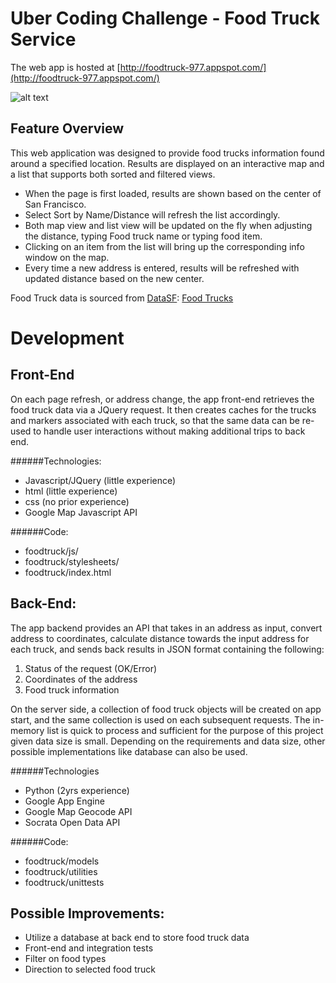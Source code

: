 # Uber Coding Challenge - Food Truck Service
The web app is hosted at 
[http://foodtruck-977.appspot.com/](http://foodtruck-977.appspot.com/)

![alt text](https://raw.github.com/sydeX/foodtruck/ScreenShot.png "Uber Food Truck Screenshot")

Feature Overview
----
This web application was designed to provide food trucks information found around a specified location. Results are displayed on an interactive map and a list that supports both sorted and filtered views.

- When the page is first loaded, results are shown based on the center of San Francisco. 
- Select Sort by Name/Distance will refresh the list accordingly. 
- Both map view and list view will be updated on the fly when adjusting the distance, typing Food truck name or typing food item. 
- Clicking on an item from the list will bring up the corresponding info window on the map. 
- Every time a new address is entered, results will be refreshed with updated distance based on the new center.  

Food Truck data is sourced from 
[DataSF](http://www.datasf.org/): [Food
Trucks](https://data.sfgov.org/Permitting/Mobile-Food-Facility-Permit/rqzj-sfat)

Development
====

Front-End
----
On each page refresh, or address change, the app front-end retrieves the food truck data via a JQuery request. It then creates caches for the trucks and markers associated with each truck, so that the same data can be re-used to handle user interactions without making additional trips to back end. 

######Technologies:
* Javascript/JQuery (little experience)
* html (little experience)
* css (no prior experience)
* Google Map Javascript API

######Code:
- foodtruck/js/
- foodtruck/stylesheets/
- foodtruck/index.html


Back-End:
----
The app backend provides an API that takes in an address as input, convert address to coordinates, calculate distance towards the input address for each truck, and sends back results in JSON format containing the following:

1. Status of the request (OK/Error)
2. Coordinates of the address 
3. Food truck information

On the server side, a collection of food truck objects will be created on app start, and the same collection is used on each subsequent requests. The in-memory list is quick to process and sufficient for the purpose of this project given data size is small. Depending on the requirements and data size, other possible implementations like database can also be used.


######Technologies
* Python (2yrs experience)
* Google App Engine
* Google Map Geocode API
* Socrata Open Data API

######Code:
- foodtruck/models
- foodtruck/utilities
- foodtruck/unittests


Possible Improvements:
----
- Utilize a database at back end to store food truck data
- Front-end and integration tests
- Filter on food types
- Direction to selected food truck

